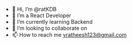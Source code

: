 - 👋 Hi, I’m @ratKDB
- 👀 I’m a React Developer  
- 🌱 I’m currently learning Backend
- 💞️ I’m looking to collaborate on 
- 📫 How to reach me vratheesh123@gmail.com

<!---
ratKBD/ratKBD is a ✨ special ✨ repository because its `README.md` (this file) appears on your GitHub profile.
You can click the Preview link to take a look at your changes.
--->
